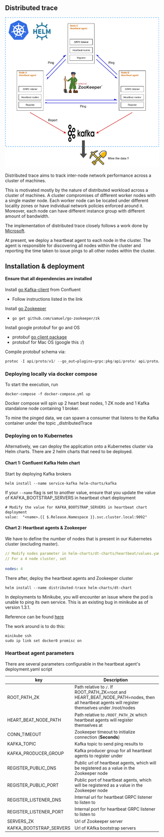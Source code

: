 ## Distributed trace
![](pictures/diagram.png)

Distributed trace aims to track inter-node network performance across a cluster of machines.

This is motivated mostly by the nature of distributed workload across a cluster of machines.
A cluster compromises of different worker nodes with a single master node.
Each worker node can be located under different locality zones or have individual network policies enforced around it.
Moreover, each node can have different instance group with different amount of bandwidth.

The implementation of distributed trace closely follows a work done by [Microsoft](https://conferences.sigcomm.org/sigcomm/2015/pdf/papers/p139.pdf).

At present, we deploy a heartbeat agent to each node in the cluster. The agent is responsible for discovering all nodes within the cluster and reporting the time taken to issue pings to all other nodes within the cluster.

## Installation & deployment
#### Ensure that all dependencies are installed 
Install [go Kafka-client](https://github.com/confluentinc/confluent-kafka-go) from Confluent 
- Follow instructions listed in the link

Install [go Zookeeper](https://godoc.org/github.com/samuel/go-zookeeper/zk)
- ```go get github.com/samuel/go-zookeeper/zk```

Install google protobuf for go and OS
- protobuf [go client package](https://github.com/golang/protobuf)
- protobuf for Mac OS (google this :/)

Compile protobuf schema via: 
```go
protoc -I api/proto/v1/ --go_out=plugins=grpc:pkg/api/proto/ api/proto/v1/messages.proto
```

### Deploying locally via docker compose
To start the execution, run 
```shell script
docker-compose -f docker-compose.yml up
```

Docker compose will spin up 2 heart beat nodes, 1 ZK node and 1 Kafka standalone node containing 1 broker.

To mine the pinged data, we can spawn a consumer that listens to the Kafka container under the topic _distributedTrace

### Deploying on to Kubernetes
Alternatively, we can deploy the application onto a Kubernetes cluster via Helm charts.
There are 2 helm charts that need to be deployed.

#### Chart 1: Confluent Kafka Helm chart
Start by deploying Kafka brokers
```shell script
helm install --name service-kafka helm-charts/kafka
```

If your `--name` flag is set to another value, ensure that you update the value of KAFKA_BOOTSTRAP_SERVERS in heartbeat chart deployment
```shell script
# Modify the value for KAFKA_BOOTSTRAP_SERVERS in heartbeat chart deployment
value:  "<name>.{{ $.Release.Namespace }}.svc.cluster.local:9092"
```

#### Chart 2: Heartbeat agents & Zookeeper
We have to define the number of nodes that is present in our Kubernetes cluster (excluding master).

```yaml
// Modify nodes parameter in helm-charts/dt-charts/heartbeat/values.yaml 
// For a 4 node cluster, set

nodes: 4
```

There after, deploy the heartbeat agents and Zookeeper cluster
``` shell script
helm install --name distributed-trace helm-charts/dt-chart
```

In deployments to Minikube, you will encounter an issue where the pod is unable to ping its own service. 
This is an existing bug in minikube as of version 1.3.1.

Reference can be found [here](https://github.com/kubernetes/minikube/issues/1568) 

The work around is to do this:
```shell script
minikube ssh
sudo ip link set docker0 promisc on
```

### Heartbeat agent parameters
There are several parameters configurable in the heartbeat agent's deployment.yaml script

| key | Description |
| ------------- | ------------- |
| ROOT_PATH_ZK              | Path relative to `/`. If ROOT_PATH_ZK=root and HEART_BEAT_NODE_PATH=nodes, then all heartbeat agents will register themselves under /root/nodes |
| HEART_BEAT_NODE_PATH      | Path relative to `/ROOT_PATH_ZK` which heartbeat agents will register themselves at |
| CONN_TIMEOUT              | Zookeeper timeout to initialize connection (**Seconds**) |
| KAFKA_TOPIC               | Kafka topic to send ping results to |
| KAFKA_PRODUCER_GROUP      | Kafka producer group for all heartbeat agents to register under |
| REGISTER_PUBLIC_DNS       | Public url of heartbeat agents, which will be registered as a value in the Zookeeper node |
| REGISTER_PUBLIC_PORT      | Public port of heartbeat agents, which will be registered as a value in the Zookeeper node |
| REGISTER_LISTENER_DNS     | Internal url for heartbeat GRPC listener to listen to |
| REGISTER_LISTENER_PORT    | Internal port for heartbeat GRPC listener to listen to |
| SERVERS_ZK                | Url of Zookeeper server |
| KAFKA_BOOTSTRAP_SERVERS   | Url of KAfka bootstrap servers |
